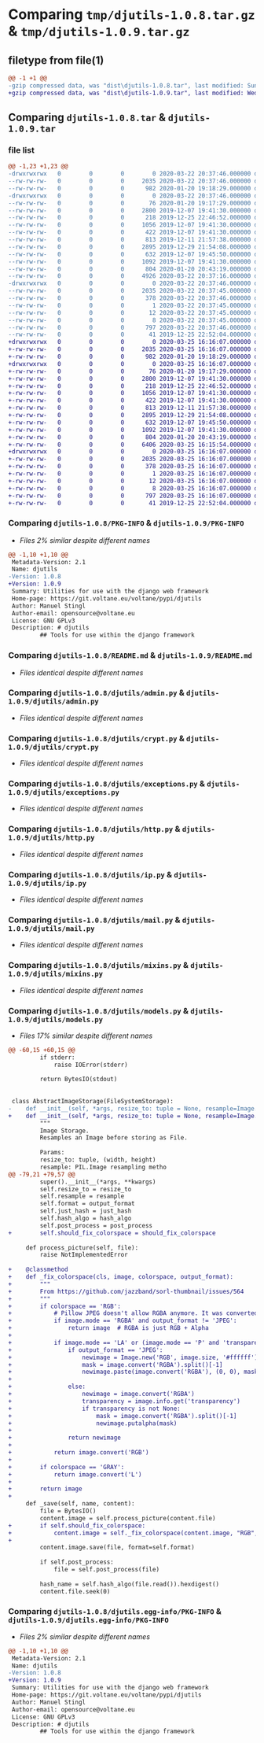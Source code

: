 # Comparing `tmp/djutils-1.0.8.tar.gz` & `tmp/djutils-1.0.9.tar.gz`

## filetype from file(1)

```diff
@@ -1 +1 @@
-gzip compressed data, was "dist\djutils-1.0.8.tar", last modified: Sun Mar 22 20:37:46 2020, max compression
+gzip compressed data, was "dist\djutils-1.0.9.tar", last modified: Wed Mar 25 16:16:07 2020, max compression
```

## Comparing `djutils-1.0.8.tar` & `djutils-1.0.9.tar`

### file list

```diff
@@ -1,23 +1,23 @@
-drwxrwxrwx   0        0        0        0 2020-03-22 20:37:46.000000 djutils-1.0.8/
--rw-rw-rw-   0        0        0     2035 2020-03-22 20:37:46.000000 djutils-1.0.8/PKG-INFO
--rw-rw-rw-   0        0        0      982 2020-01-20 19:18:29.000000 djutils-1.0.8/README.md
-drwxrwxrwx   0        0        0        0 2020-03-22 20:37:46.000000 djutils-1.0.8/djutils/
--rw-rw-rw-   0        0        0       76 2020-01-20 19:17:29.000000 djutils-1.0.8/djutils/__init__.py
--rw-rw-rw-   0        0        0     2800 2019-12-07 19:41:30.000000 djutils-1.0.8/djutils/admin.py
--rw-rw-rw-   0        0        0      218 2019-12-25 22:46:52.000000 djutils-1.0.8/djutils/app_settings.py
--rw-rw-rw-   0        0        0     1056 2019-12-07 19:41:30.000000 djutils-1.0.8/djutils/crypt.py
--rw-rw-rw-   0        0        0      422 2019-12-07 19:41:30.000000 djutils-1.0.8/djutils/db.py
--rw-rw-rw-   0        0        0      813 2019-12-11 21:57:38.000000 djutils-1.0.8/djutils/exceptions.py
--rw-rw-rw-   0        0        0     2895 2019-12-29 21:54:08.000000 djutils-1.0.8/djutils/http.py
--rw-rw-rw-   0        0        0      632 2019-12-07 19:45:50.000000 djutils-1.0.8/djutils/ip.py
--rw-rw-rw-   0        0        0     1092 2019-12-07 19:41:30.000000 djutils-1.0.8/djutils/mail.py
--rw-rw-rw-   0        0        0      804 2020-01-20 20:43:19.000000 djutils-1.0.8/djutils/mixins.py
--rw-rw-rw-   0        0        0     4926 2020-03-22 20:37:16.000000 djutils-1.0.8/djutils/models.py
-drwxrwxrwx   0        0        0        0 2020-03-22 20:37:46.000000 djutils-1.0.8/djutils.egg-info/
--rw-rw-rw-   0        0        0     2035 2020-03-22 20:37:45.000000 djutils-1.0.8/djutils.egg-info/PKG-INFO
--rw-rw-rw-   0        0        0      378 2020-03-22 20:37:46.000000 djutils-1.0.8/djutils.egg-info/SOURCES.txt
--rw-rw-rw-   0        0        0        1 2020-03-22 20:37:45.000000 djutils-1.0.8/djutils.egg-info/dependency_links.txt
--rw-rw-rw-   0        0        0       12 2020-03-22 20:37:45.000000 djutils-1.0.8/djutils.egg-info/requires.txt
--rw-rw-rw-   0        0        0        8 2020-03-22 20:37:45.000000 djutils-1.0.8/djutils.egg-info/top_level.txt
--rw-rw-rw-   0        0        0      797 2020-03-22 20:37:46.000000 djutils-1.0.8/setup.cfg
--rw-rw-rw-   0        0        0       41 2019-12-25 22:52:04.000000 djutils-1.0.8/setup.py
+drwxrwxrwx   0        0        0        0 2020-03-25 16:16:07.000000 djutils-1.0.9/
+-rw-rw-rw-   0        0        0     2035 2020-03-25 16:16:07.000000 djutils-1.0.9/PKG-INFO
+-rw-rw-rw-   0        0        0      982 2020-01-20 19:18:29.000000 djutils-1.0.9/README.md
+drwxrwxrwx   0        0        0        0 2020-03-25 16:16:07.000000 djutils-1.0.9/djutils/
+-rw-rw-rw-   0        0        0       76 2020-01-20 19:17:29.000000 djutils-1.0.9/djutils/__init__.py
+-rw-rw-rw-   0        0        0     2800 2019-12-07 19:41:30.000000 djutils-1.0.9/djutils/admin.py
+-rw-rw-rw-   0        0        0      218 2019-12-25 22:46:52.000000 djutils-1.0.9/djutils/app_settings.py
+-rw-rw-rw-   0        0        0     1056 2019-12-07 19:41:30.000000 djutils-1.0.9/djutils/crypt.py
+-rw-rw-rw-   0        0        0      422 2019-12-07 19:41:30.000000 djutils-1.0.9/djutils/db.py
+-rw-rw-rw-   0        0        0      813 2019-12-11 21:57:38.000000 djutils-1.0.9/djutils/exceptions.py
+-rw-rw-rw-   0        0        0     2895 2019-12-29 21:54:08.000000 djutils-1.0.9/djutils/http.py
+-rw-rw-rw-   0        0        0      632 2019-12-07 19:45:50.000000 djutils-1.0.9/djutils/ip.py
+-rw-rw-rw-   0        0        0     1092 2019-12-07 19:41:30.000000 djutils-1.0.9/djutils/mail.py
+-rw-rw-rw-   0        0        0      804 2020-01-20 20:43:19.000000 djutils-1.0.9/djutils/mixins.py
+-rw-rw-rw-   0        0        0     6406 2020-03-25 16:15:54.000000 djutils-1.0.9/djutils/models.py
+drwxrwxrwx   0        0        0        0 2020-03-25 16:16:07.000000 djutils-1.0.9/djutils.egg-info/
+-rw-rw-rw-   0        0        0     2035 2020-03-25 16:16:07.000000 djutils-1.0.9/djutils.egg-info/PKG-INFO
+-rw-rw-rw-   0        0        0      378 2020-03-25 16:16:07.000000 djutils-1.0.9/djutils.egg-info/SOURCES.txt
+-rw-rw-rw-   0        0        0        1 2020-03-25 16:16:07.000000 djutils-1.0.9/djutils.egg-info/dependency_links.txt
+-rw-rw-rw-   0        0        0       12 2020-03-25 16:16:07.000000 djutils-1.0.9/djutils.egg-info/requires.txt
+-rw-rw-rw-   0        0        0        8 2020-03-25 16:16:07.000000 djutils-1.0.9/djutils.egg-info/top_level.txt
+-rw-rw-rw-   0        0        0      797 2020-03-25 16:16:07.000000 djutils-1.0.9/setup.cfg
+-rw-rw-rw-   0        0        0       41 2019-12-25 22:52:04.000000 djutils-1.0.9/setup.py
```

### Comparing `djutils-1.0.8/PKG-INFO` & `djutils-1.0.9/PKG-INFO`

 * *Files 2% similar despite different names*

```diff
@@ -1,10 +1,10 @@
 Metadata-Version: 2.1
 Name: djutils
-Version: 1.0.8
+Version: 1.0.9
 Summary: Utilities for use with the django web framework
 Home-page: https://git.voltane.eu/voltane/pypi/djutils
 Author: Manuel Stingl
 Author-email: opensource@voltane.eu
 License: GNU GPLv3
 Description: # djutils
         ## Tools for use within the django framework
```

### Comparing `djutils-1.0.8/README.md` & `djutils-1.0.9/README.md`

 * *Files identical despite different names*

### Comparing `djutils-1.0.8/djutils/admin.py` & `djutils-1.0.9/djutils/admin.py`

 * *Files identical despite different names*

### Comparing `djutils-1.0.8/djutils/crypt.py` & `djutils-1.0.9/djutils/crypt.py`

 * *Files identical despite different names*

### Comparing `djutils-1.0.8/djutils/exceptions.py` & `djutils-1.0.9/djutils/exceptions.py`

 * *Files identical despite different names*

### Comparing `djutils-1.0.8/djutils/http.py` & `djutils-1.0.9/djutils/http.py`

 * *Files identical despite different names*

### Comparing `djutils-1.0.8/djutils/ip.py` & `djutils-1.0.9/djutils/ip.py`

 * *Files identical despite different names*

### Comparing `djutils-1.0.8/djutils/mail.py` & `djutils-1.0.9/djutils/mail.py`

 * *Files identical despite different names*

### Comparing `djutils-1.0.8/djutils/mixins.py` & `djutils-1.0.9/djutils/mixins.py`

 * *Files identical despite different names*

### Comparing `djutils-1.0.8/djutils/models.py` & `djutils-1.0.9/djutils/models.py`

 * *Files 17% similar despite different names*

```diff
@@ -60,15 +60,15 @@
         if stderr:
             raise IOError(stderr)
 
         return BytesIO(stdout)
 
 
 class AbstractImageStorage(FileSystemStorage):
-    def __init__(self, *args, resize_to: tuple = None, resample=Image.BICUBIC, output_format='png', just_hash=False, hash_algo=hashlib.sha256, post_process=None, **kwargs):
+    def __init__(self, *args, resize_to: tuple = None, resample=Image.BICUBIC, output_format='png', just_hash=False, hash_algo=hashlib.sha256, post_process=None, should_fix_colorspace=True, **kwargs):
         """
         Image Storage.
         Resamples an Image before storing as File.
 
         Params:
         resize_to: tuple, (width, height)
         resample: PIL.Image resampling metho
@@ -79,21 +79,57 @@
         super().__init__(*args, **kwargs)
         self.resize_to = resize_to
         self.resample = resample
         self.format = output_format
         self.just_hash = just_hash
         self.hash_algo = hash_algo
         self.post_process = post_process
+        self.should_fix_colorspace = should_fix_colorspace
 
     def process_picture(self, file):
         raise NotImplementedError
 
+    @classmethod
+    def _fix_colorspace(cls, image, colorspace, output_format):
+        """
+        From https://github.com/jazzband/sorl-thumbnail/issues/564
+        """
+        if colorspace == 'RGB':
+            # Pillow JPEG doesn't allow RGBA anymore. It was converted to RGB before.
+            if image.mode == 'RGBA' and output_format != 'JPEG':
+                return image  # RGBA is just RGB + Alpha
+
+            if image.mode == 'LA' or (image.mode == 'P' and 'transparency' in image.info):
+                if output_format == 'JPEG':
+                    newimage = Image.new('RGB', image.size, '#ffffff')
+                    mask = image.convert('RGBA').split()[-1]
+                    newimage.paste(image.convert('RGBA'), (0, 0), mask)
+
+                else:
+                    newimage = image.convert('RGBA')
+                    transparency = image.info.get('transparency')
+                    if transparency is not None:
+                        mask = image.convert('RGBA').split()[-1]
+                        newimage.putalpha(mask)
+
+                return newimage
+
+            return image.convert('RGB')
+
+        if colorspace == 'GRAY':
+            return image.convert('L')
+
+        return image
+
     def _save(self, name, content):
         file = BytesIO()
         content.image = self.process_picture(content.file)
+        if self.should_fix_colorspace:
+            content.image = self._fix_colorspace(content.image, "RGB", self.format.upper())
+
         content.image.save(file, format=self.format)
 
         if self.post_process:
             file = self.post_process(file)
 
         hash_name = self.hash_algo(file.read()).hexdigest()
         content.file.seek(0)
```

### Comparing `djutils-1.0.8/djutils.egg-info/PKG-INFO` & `djutils-1.0.9/djutils.egg-info/PKG-INFO`

 * *Files 2% similar despite different names*

```diff
@@ -1,10 +1,10 @@
 Metadata-Version: 2.1
 Name: djutils
-Version: 1.0.8
+Version: 1.0.9
 Summary: Utilities for use with the django web framework
 Home-page: https://git.voltane.eu/voltane/pypi/djutils
 Author: Manuel Stingl
 Author-email: opensource@voltane.eu
 License: GNU GPLv3
 Description: # djutils
         ## Tools for use within the django framework
```

